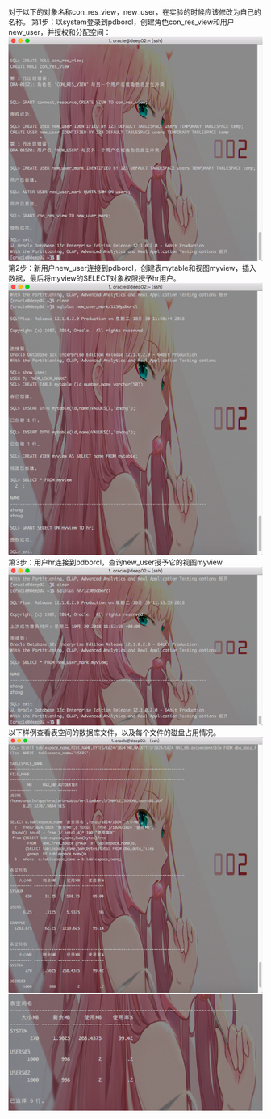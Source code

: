 对于以下的对象名称con_res_view，new_user，在实验的时候应该修改为自己的名称。
第1步：以system登录到pdborcl，创建角色con_res_view和用户new_user，并授权和分配空间：
![第一步截图](../Imges/oracle_lab2.png)
第2步：新用户new_user连接到pdborcl，创建表mytable和视图myview，插入数据，最后将myview的SELECT对象权限授予hr用户。
![第二步截图](../Imges/oracle_lab2_2.png)
第3步：用户hr连接到pdborcl，查询new_user授予它的视图myview
![第三步截图](../Imges/oracle_lab2_3.png)
以下样例查看表空间的数据库文件，以及每个文件的磁盘占用情况。
![第四步截图](../Imges/orcale_lab2_4.png)
![第四步截图](../Imges/oralce_lab2_5.png)


